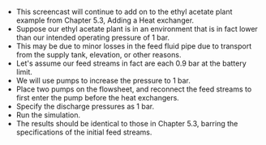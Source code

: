 - This screencast will continue to add on to the ethyl acetate plant example from Chapter 5.3, Adding a Heat exchanger.
- Suppose our ethyl acetate plant is in an environment that is in fact lower than our intended operating pressure of 1 bar. 
- This may be due to minor losses in the feed fluid pipe due to transport from the supply tank, elevation, or other reasons.
- Let's assume our feed streams in fact are each 0.9 bar at the battery limit. 
- We will use pumps to increase the pressure to 1 bar. 
- Place two pumps on the flowsheet, and reconnect the feed streams to first enter the pump before the heat exchangers.
- Specify the discharge pressures as 1 bar.
- Run the simulation.
- The results should be identical to those in Chapter 5.3, barring the specifications of the initial feed streams.